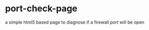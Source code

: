 port-check-page
===============

a simple html5 based page to diagnose if a firewall port will be open
